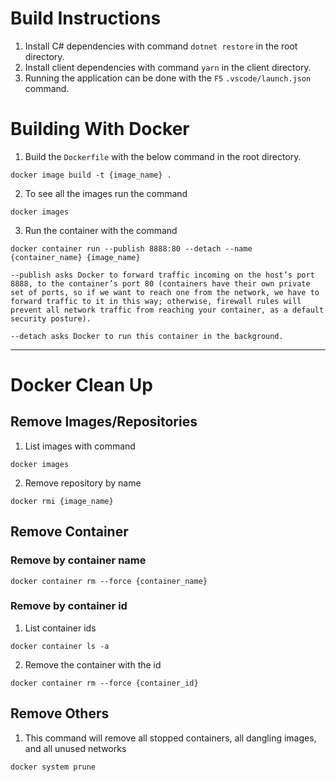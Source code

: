 # Build Instructions
1. Install C# dependencies with command `dotnet restore` in the root directory.
2. Install client dependencies with command `yarn` in the client directory.
3. Running the application can be done with the `F5` `.vscode/launch.json` command.

# Building With Docker
1. Build the `Dockerfile` with the below command in the root directory.
```
docker image build -t {image_name} .
``` 
2. To see all the images run the command
```
docker images
```
3. Run the container with the command 
```
docker container run --publish 8888:80 --detach --name {container_name} {image_name}
```
```
--publish asks Docker to forward traffic incoming on the host’s port 8888, to the container’s port 80 (containers have their own private set of ports, so if we want to reach one from the network, we have to forward traffic to it in this way; otherwise, firewall rules will prevent all network traffic from reaching your container, as a default security posture).

--detach asks Docker to run this container in the background.
```

---
# Docker Clean Up
## Remove Images/Repositories
1. List images with command
```
docker images
```
2. Remove repository by name
```
docker rmi {image_name}
```

## Remove Container 
### Remove by container name
```
docker container rm --force {container_name}
```
### Remove by container id
1. List container ids
```
docker container ls -a
```
2. Remove the container with the id
```
docker container rm --force {container_id}
```

## Remove Others
1. This command will remove all stopped containers, all dangling images, and all unused networks
```
docker system prune
```